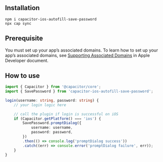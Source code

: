 ## Installation
````batch
npm i capacitor-ios-autofill-save-password
npx cap sync
````
## Prerequisite
You must set up your app’s associated domains. To learn how to set up your app’s associated domains, see [Supporting Associated Domains](https://developer.apple.com/documentation/safariservices/supporting_associated_domains) in Apple Developer document.

## How to use
```ts
import { Capacitor } from '@capacitor/core';
import { SavePassword } from 'capacitor-ios-autofill-save-password';
    
login(username: string, password: string) {
    // your login logic here
        
    // call the plugin if login is successful on iOS
    if (Capacitor.getPlatform() === 'ios') {
        SavePassword.promptDialog({
            username: username,
            password: password,
        })
        .then(() => console.log('promptDialog success'))
        .catch((err) => console.error('promptDialog failure', err));
    }
}
```
